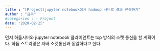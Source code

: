 ```yaml
---
title : "[Project]jupyter notebook에서 hadoop 서버로 결과 전송하기"
author : "금주"
#categories : - Project
date: "2020-02-25"
---
```


먼저 하둡서버와 jupyter notebook 클라이언트는 tcp 방식의 소켓 통신을 할 계획이다.
하둡 스트리밍은 자바 소켓통신과 동일하다고 한다.
